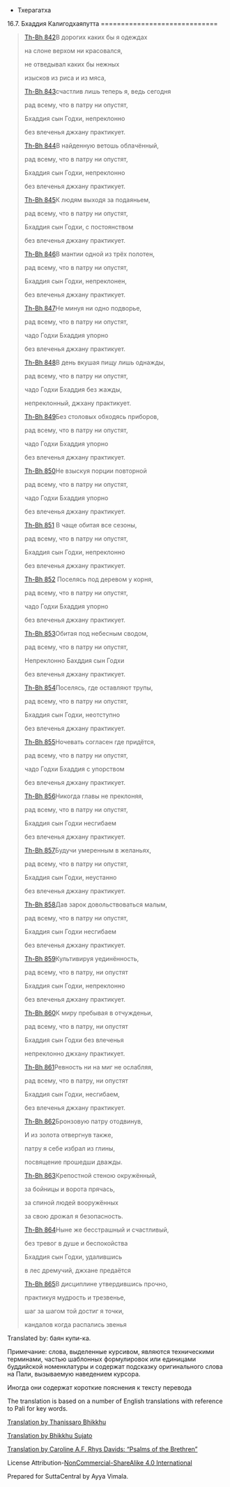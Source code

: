 









* Тхерагатха


16\.7\. Бхаддия Калигодхаяпутта
\=\=\=\=\=\=\=\=\=\=\=\=\=\=\=\=\=\=\=\=\=\=\=\=\=\=\=\=\=




> [Th\-Bh 842](\#tb842)В дорогих каких бы я одеждах  
> 
> на слоне верхом ни красовался,  
> 
> не отведывал каких бы нежных  
> 
> изысков из риса и из мяса,
> 
> 
> [Th\-Bh 843](\#tb843)счастлив лишь теперь я, ведь сегодня  
> 
> рад всему, что в патру ни опустят,  
> 
> Бхаддия сын Годхи, непреклонно  
> 
> без влеченья джхану практикует\.
> 
> 
> [Th\-Bh 844](\#tb844)В найденную ветошь облачённый,  
> 
> рад всему, что в патру ни опустят,  
> 
> Бхаддия сын Годхи, непреклонно  
> 
> без влеченья джхану практикует\.
> 
> 
> [Th\-Bh 845](\#tb845)К людям выходя за подаяньем,  
> 
> рад всему, что в патру ни опустят,  
> 
> Бхаддия сын Годхи, с постоянством  
> 
> без влеченья джхану практикует\.
> 
> 
> [Th\-Bh 846](\#tb846)В мантии одной из трёх полотен,  
> 
> рад всему, что в патру ни опустят,  
> 
> Бхаддия сын Годхи, непреклонен,  
> 
> без влеченья джхану практикует\.
> 
> 
> [Th\-Bh 847](\#tb847)Не минуя ни одно подворье,  
> 
> рад всему, что в патру ни опустят,  
> 
> чадо Годхи Бхаддия упорно  
> 
> без влеченья джхану практикует\.
> 
> 
> [Th\-Bh 848](\#tb848)В день вкушая пищу лишь однажды,  
> 
> рад всему, что в патру ни опустят,  
> 
> чадо Годхи Бхаддия без жажды,  
> 
> непреклонный, джхану практикует\.
> 
> 
> [Th\-Bh 849](\#tb849)Без столовых обходясь приборов,  
> 
> рад всему, что в патру ни опустят,  
> 
> чадо Годхи Бхаддия упорно  
> 
> без влеченья джхану практикует\.
> 
> 
> [Th\-Bh 850](\#tb850)Не взыскуя порции повторной  
> 
> рад всему, что в патру ни опустят,  
> 
> чадо Годхи Бхаддия упорно  
> 
> без влеченья джхану практикует\.
> 
> 
> [Th\-Bh 851](\#tb851) В чаще обитая все сезоны,  
> 
> рад всему, что в патру ни опустят,  
> 
> Бхаддия сын Годхи, непреклонно  
> 
> без влеченья джхану практикует\.
> 
> 
> [Th\-Bh 852](\#tb852) Поселясь под деревом у корня,  
> 
> рад всему, что в патру ни опустят,  
> 
> чадо Годхи Бхаддия упорно  
> 
> без влеченья джхану практикует\.
> 
> 
> [Th\-Bh 853](\#tb853)Обитая под небесным сводом,  
> 
> рад всему, что в патру ни опустят,  
> 
> Непреклонно Бахддия сын Годхи  
> 
> без влеченья джхану практикует\.
> 
> 
> [Th\-Bh 854](\#tb854)Поселясь, где оставляют трупы,  
> 
> рад всему, что в патру ни опустят,  
> 
> Бхаддия сын Годхи, неотступно  
> 
> без влеченья джхану практикует\.
> 
> 
> [Th\-Bh 855](\#tb855)Ночевать согласен где придётся,  
> 
> рад всему, что в патру ни опустят,  
> 
> чадо Годхи Бхаддия с упорством  
> 
> без влеченья джхану практикует\.
> 
> 
> [Th\-Bh 856](\#tb856)Никогда главы не преклоняя,  
> 
> рад всему, что в патру ни опустят,  
> 
> Бхаддия сын Годхи несгибаем  
> 
> без влеченья джхану практикует\.
> 
> 
> [Th\-Bh 857](\#tb857)Будучи умеренным в желаньях,  
> 
> рад всему, что в патру ни опустят,  
> 
> Бхаддия сын Годхи, неустанно  
> 
> без влеченья джхану практикует\.
> 
> 
> [Th\-Bh 858](\#tb858)Дав зарок довольствоваться малым,  
> 
> рад всему, что в патру ни опустят,  
> 
> Бхаддия сын Годхи несгибаем  
> 
> без влеченья джхану практикует\.
> 
> 
> [Th\-Bh 859](\#tb859)Культивируя уединённость,  
> 
> рад всему, что в патру, ни опустят  
> 
> Бхаддия сын Годхи, непреклонно  
> 
> без влеченья джхану практикует\.
> 
> 
> [Th\-Bh 860](\#tb860)К миру пребывая в отчужденьи,  
> 
> рад всему, что в патру, ни опустят  
> 
> Бхаддия сын Годхи без влеченья  
> 
> непреклонно джхану практикует\.
> 
> 
> [Th\-Bh 861](\#tb861)Ревность ни на миг не ослабляя,  
> 
> рад всему, что в патру, ни опустят  
> 
> Бхаддия сын Годхи, несгибаем,  
> 
> без влеченья джхану практикует\.
> 
> 
> [Th\-Bh 862](\#tb862)Бронзовую патру отодвинув,  
> 
> И из золота отвергнув также,  
> 
> патру я себе избрал из глины,  
> 
> посвящение прошедши дважды\.
> 
> 
> [Th\-Bh 863](\#tb863)Крепостной стеною окружённый,  
> 
> за бойницы и ворота прячась,  
> 
> за спиной людей вооружённых  
> 
> за свою дрожал я безопасность\.
> 
> 
> [Th\-Bh 864](\#tb864)Ныне же бесстрашный и счастливый,  
> 
> без тревог в душе и беспокойства  
> 
> Бхаддия сын Годхи, удалившись  
> 
> в лес дремучий, джхане предаётся
> 
> 
> [Th\-Bh 865](\#tb865)В дисциплине утвердившись прочно,  
> 
> практикуя мудрость и трезвенье,  
> 
> шаг за шагом той достиг я точки,  
> 
> кандалов когда распались звенья



Translated by: баян купи\-ка\.


Примечание: слова, выделенные курсивом, являются техническими терминами, частью шаблонных формулировок или единицами буддийской номенклатуры и содержат подсказку оригинального слова на Пали, вызываемую наведением курсора\.  

Иногда они содержат короткие пояснения к тексту перевода


The translation is based on a number of English translations with reference to Pali for key words\.


[Translation by Thanissaro Bhikkhu](http://www\.accesstoinsight\.org/tipitaka/kn/thag/thag\.16\.07\.than\.html)


[Translation by Bhikkhu Sujato](/en/thag16\.7)


[Translation by Caroline A\.F\. Rhys Davids: “Psalms of the Brethren”](http://obo\.genaud\.net/dhamma\-vinaya/pts/kd/thag/thag\.254\.rhyc\.pts\.htm)


License Attribution\-[NonCommercial\-ShareAlike 4\.0 International](https://creativecommons\.org/licenses/by\-nc\-sa/4\.0/)


Prepared for SuttaCentral by Ayya Vimala\.






